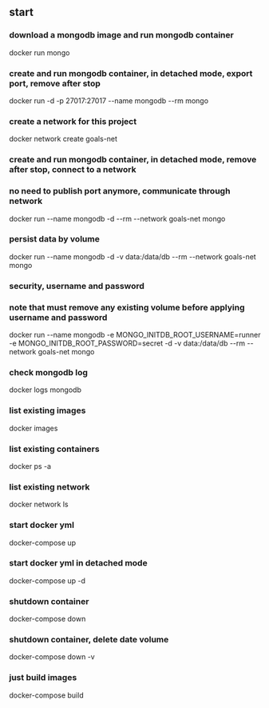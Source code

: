 ## start

### download a mongodb image and run mongodb container 

docker run mongo 

### create and run mongodb container, in detached mode, export port, remove after stop 

docker run -d -p 27017:27017 --name mongodb --rm mongo 

### create a network for this project 

docker network create goals-net

### create and run mongodb container, in detached mode, remove after stop, connect to a network
### no need to publish port anymore, communicate through network 

docker run --name mongodb -d --rm --network goals-net mongo 

### persist data by volume 

docker run --name mongodb -d -v data:/data/db --rm --network goals-net mongo 

### security, username and password 
### note that must remove any existing volume before applying username and password 

docker run --name mongodb -e MONGO_INITDB_ROOT_USERNAME=runner -e MONGO_INITDB_ROOT_PASSWORD=secret -d -v data:/data/db --rm --network goals-net mongo

### check mongodb log 

docker logs mongodb 

### list existing images 

docker images 

### list existing containers 

docker ps -a 

### list existing network

docker network ls 

### start docker yml

docker-compose up 

### start docker yml in detached mode 

docker-compose up -d

### shutdown container 

docker-compose down

### shutdown container, delete date volume 

docker-compose down -v

### just build images  

docker-compose build

